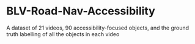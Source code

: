 # BLV-Road-Nav-Accessibility
A dataset of 21 videos, 90 accessibility-focused objects, and the ground truth labelling of all the objects in each video
